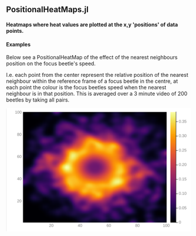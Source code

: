 ## PositionalHeatMaps.jl
#### Heatmaps where heat values are plotted at the x,y 'positions' of data points.

#### Examples

Below see a PositionalHeatMap of the effect of the nearest neighbours position on the focus beetle's speed.

I.e. each point from the center represent the relative position of the nearest neighbour within the reference frame
of a focus beetle in the centre, at each point the colour is the focus beetles speed when the nearest neighbour is in that
position. This is averaged over a 3 minute video of 200 beetles by taking all pairs.

![nearest neighbour position effect on speed](https://raw.githubusercontent.com/harveydevereux/PositionalHeatMaps.jl/master/resources/NN-focus-speed.png)
